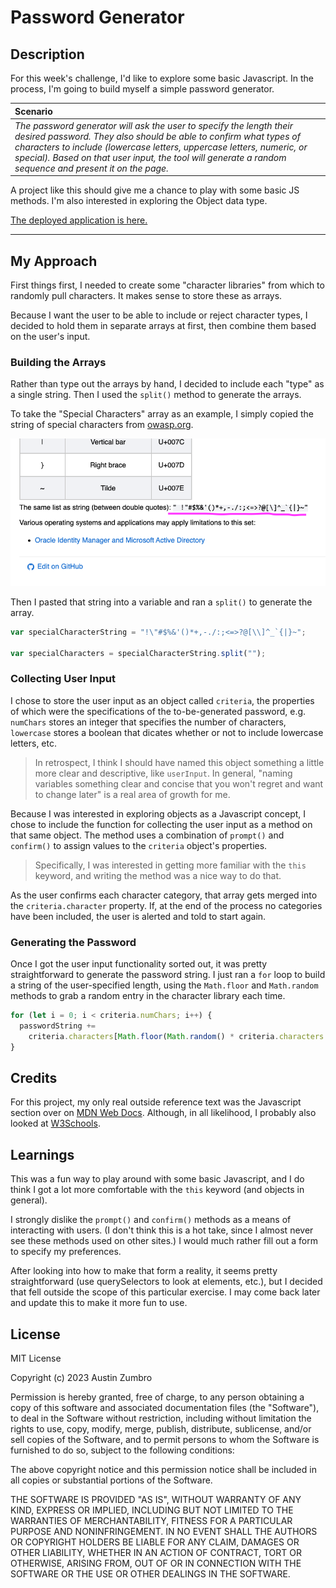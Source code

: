 # Password Generator

## Description

For this week's challenge, I'd like to explore some basic Javascript. In the process, I'm going to build myself a simple password generator.

| **Scenario**                                                                                                                                                                                                                                                                                                                 |
| :--------------------------------------------------------------------------------------------------------------------------------------------------------------------------------------------------------------------------------------------------------------------------------------------------------------------------- |
| _The password generator will ask the user to specify the length their desired password. They also should be able to confirm what types of characters to include (lowercase letters, uppercase letters, numeric, or special). Based on that user input, the tool will generate a random sequence and present it on the page._ |

A project like this should give me a chance to play with some basic JS methods. I'm also interested in exploring the Object data type.

[The deployed application is here.](https://austinzumbro.github.io/password-generator/)

---

## My Approach

First things first, I needed to create some "character libraries" from which to randomly pull characters. It makes sense to store these as arrays.

Because I want the user to be able to include or reject character types, I decided to hold them in separate arrays at first, then combine them based on the user's input.

### Building the Arrays

Rather than type out the arrays by hand, I decided to include each "type" as a single string. Then I used the `split()` method to generate the arrays.

To take the "Special Characters" array as an example, I simply copied the string of special characters from [owasp.org](https://owasp.org/www-community/password-special-characters).

![Screenshot of the special character string on owasp.org ](assets/images/owasp-special-characters.png "owasp.org Special Characters")

Then I pasted that string into a variable and ran a `split()` to generate the array.

```javascript
var specialCharacterString = "!\"#$%&'()*+,-./:;<=>?@[\\]^_`{|}~";

var specialCharacters = specialCharacterString.split("");
```

### Collecting User Input

I chose to store the user input as an object called `criteria`, the properties of which were the specifications of the to-be-generated password, e.g. `numChars` stores an integer that specifies the number of characters, `lowercase` stores a boolean that dicates whether or not to include lowercase letters, etc.

> In retrospect, I think I should have named this object something a little more clear and descriptive, like `userInput`. In general, "naming variables something clear and concise that you won't regret and want to change later" is a real area of growth for me.

Because I was interested in exploring objects as a Javascript concept, I chose to include the function for collecting the user input as a method on that same object. The method uses a combination of `prompt()` and `confirm()` to assign values to the `criteria` object's properties.

> Specifically, I was interested in getting more familiar with the `this` keyword, and writing the method was a nice way to do that.

As the user confirms each character category, that array gets merged into the `criteria.character` property. If, at the end of the process no categories have been included, the user is alerted and told to start again.

### Generating the Password

Once I got the user input functionality sorted out, it was pretty straightforward to generate the password string. I just ran a `for` loop to build a string of the user-specified length, using the `Math.floor` and `Math.random` methods to grab a random entry in the character library each time.

```javascript
for (let i = 0; i < criteria.numChars; i++) {
  passwordString +=
    criteria.characters[Math.floor(Math.random() * criteria.characters.length)];
}
```

## Credits

For this project, my only real outside reference text was the Javascript section over on [MDN Web Docs](https://developer.mozilla.org/en-US/docs/Web/JavaScript). Although, in all likelihood, I probably also looked at [W3Schools](https://www.w3schools.com/jsref/default.asp).

## Learnings

This was a fun way to play around with some basic Javascript, and I do think I got a lot more comfortable with the `this` keyword (and objects in general).

I strongly dislike the `prompt()` and `confirm()` methods as a means of interacting with users. (I don't think this is a hot take, since I almost never see these methods used on other sites.) I would much rather fill out a form to specify my preferences.

After looking into how to make that form a reality, it seems pretty straightforward (use querySelectors to look at elements, etc.), but I decided that fell outside the scope of this particular exercise. I may come back later and update this to make it more fun to use.

## License

MIT License

Copyright (c) 2023 Austin Zumbro

Permission is hereby granted, free of charge, to any person obtaining a copy
of this software and associated documentation files (the "Software"), to deal
in the Software without restriction, including without limitation the rights
to use, copy, modify, merge, publish, distribute, sublicense, and/or sell
copies of the Software, and to permit persons to whom the Software is
furnished to do so, subject to the following conditions:

The above copyright notice and this permission notice shall be included in all
copies or substantial portions of the Software.

THE SOFTWARE IS PROVIDED "AS IS", WITHOUT WARRANTY OF ANY KIND, EXPRESS OR
IMPLIED, INCLUDING BUT NOT LIMITED TO THE WARRANTIES OF MERCHANTABILITY,
FITNESS FOR A PARTICULAR PURPOSE AND NONINFRINGEMENT. IN NO EVENT SHALL THE
AUTHORS OR COPYRIGHT HOLDERS BE LIABLE FOR ANY CLAIM, DAMAGES OR OTHER
LIABILITY, WHETHER IN AN ACTION OF CONTRACT, TORT OR OTHERWISE, ARISING FROM,
OUT OF OR IN CONNECTION WITH THE SOFTWARE OR THE USE OR OTHER DEALINGS IN THE
SOFTWARE.
